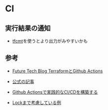 # CI

## 実行結果の通知

* [tfcmt](https://github.com/suzuki-shunsuke/tfcmt?tab=readme-ov-file)を使うとより出力がみやすいかも

## 参考

* [Future Tech Blog TerraformとGithub Actions](https://future-architect.github.io/articles/20230405a/)

* [公式の記事](https://developer.hashicorp.com/terraform/tutorials/automation/github-actions)

* [Github Actionsで実践的なCI/CDを構築する](https://qiita.com/tak0203753/items/7f41c38202c87aaceab4)

* [Lockまで考慮している例](https://techblog.finatext.com/terraform-github-actions-like-atlantis-e0846fc0565f)
